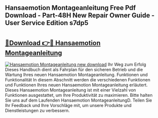 ## Hansaemotion Montageanleitung Free Pdf Download - Part-48H New Repair Owner Guide - User Service Edition s7dp5

# <h2><a href="http://df6e7d.blite.top/?on=Hansaemotion+Montageanleitung">🔗Download 👉🔴 Hansaemotion Montageanleitung</a></h2>

[![Hansaemotion Montageanleitung new download](https://i.imgur.com/lujVjoI.png)](http://df6e7d.blite.top/?on=Hansaemotion+Montageanleitung)
Ihr Weg zum Erfolg Dieses Handbuch dient als Fahrplan für den sicheren Betrieb und die Wartung Ihres neuen Hansaemotion Montageanleitung. Funktionen und Funktionalität In diesem Abschnitt werden die verschiedenen Funktionen und Funktionen Ihres neuen Hansaemotion Montageanleitung erläutert. Dieses Hansaemotion Montageanleitung ist mit einer Vielzahl von Funktionen ausgestattet, um Ihre Produktivität zu maximieren. Bitte halten Sie uns auf dem Laufenden Hansaemotion MontageanleitungD. Teilen Sie Ihr Feedback und Ihre Vorschläge mit, um unsere Produkte und Dienstleistungen zu verbessern.
